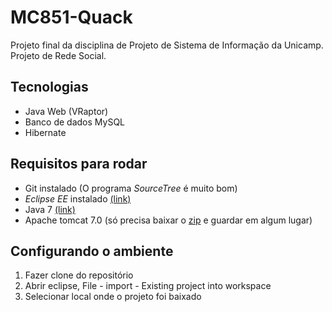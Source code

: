MC851-Quack
=============

Projeto final da disciplina de Projeto de Sistema de Informação da Unicamp.
Projeto de Rede Social.

Tecnologias
----
- Java Web (VRaptor)
- Banco de dados MySQL
- Hibernate


Requisitos para rodar
----
- Git instalado (O programa *SourceTree* é muito bom)
- *Eclipse EE* instalado [(link)](https://www.eclipse.org/downloads/packages/eclipse-ide-java-ee-developers/lunar)
- Java 7 [(link)](https://www.java.com/en/)
- Apache tomcat 7.0 (só precisa baixar o [zip](http://tomcat.apache.org/download-70.cgi) e guardar em algum lugar)

Configurando o ambiente
----
1. Fazer clone do repositório
2. Abrir eclipse, File - import - Existing project into workspace
3. Selecionar local onde o projeto foi baixado
